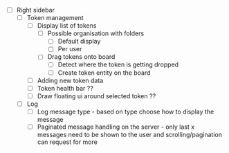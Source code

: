 - [ ] Right sidebar
	- [ ] Token management
		- [ ] Display list of tokens
			- [ ] Possible organisation with folders
				- [ ] Default display
				- [ ] Per user
			- [ ] Drag tokens onto board
				- [ ] Detect where the token is getting dropped
				- [ ] Create token entity on the board
		- [ ] Adding new token data
		- [ ] Token health bar ??
		- [ ] Draw floating ui around selected token ??
	- [ ] Log
		- [ ] Log message type - based on type choose how to display the message
		- [ ] Paginated message handling on the server - only last x messages need to be shown to the user and scrolling/pagination can request for more